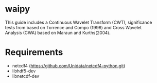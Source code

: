 waipy
=====

This guide includes a Continuous Wavelet Transform (CWT), significance  tests from based on Torrence and Compo (1998) and Cross Wavelet Analysis  (CWA) based on Maraun and Kurths(2004).

Requirements
============

* netcdf4 (https://github.com/Unidata/netcdf4-python.git)
* libhdf5-dev
* libnetcdf-dev
